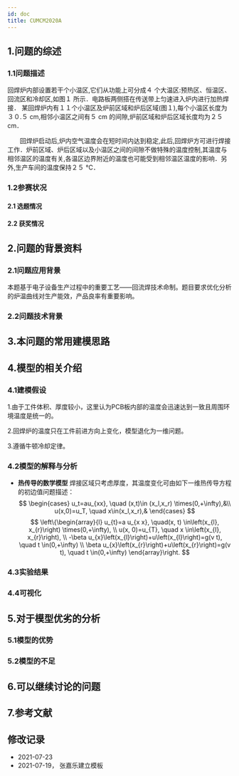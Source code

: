 ```yaml
---
id: doc
title: CUMCM2020A   
---           
```

## 1.问题的综述

### 1.1问题描述  

回焊炉内部设置若干个小温区,它们从功能上可分成４ 个大温区:预热区、恒温区、回流区和冷却区,如图１ 所示．电路板两侧搭在传送带上匀速进入炉内进行加热焊接．
某回焊炉内有１１个小温区及炉前区域和炉后区域(图１),每个小温区长度为３０.５ cm,相邻小温区之间有５ cm 的间隙,炉前区域和炉后区域长度均为２５ cm．

　　回焊炉启动后,炉内空气温度会在短时间内达到稳定,此后,回焊炉方可进行焊接工作．炉前区域、炉后区域以及小温区之间的间隙不做特殊的温度控制,其温度与相邻温区的温度有关,各温区边界附近的温度也可能受到相邻温区温度的影响．另外,生产车间的温度保持２５ ℃．

### 1.2参赛状况
#### 2.1 选题情况
#### 2.2 获奖情况

## 2.问题的背景资料
### 2.1问题应用背景
本题基于电子设备生产过程中的重要工艺——回流焊技术命制。题目要求优化分析的炉温曲线对生产能效，产品良率有重要影响。
### 2.2问题技术背景


## 3.本问题的常用建模思路

## 4.模型的相关介绍
### 4.1建模假设

1.由于工件体积、厚度较小，这里认为PCB板内部的温度会迅速达到一致且周围环境温度是统一的。

2.回焊炉的温度只在工件前进方向上变化，模型退化为一维问题。

3.遵循牛顿冷却定律。

### 4.2模型的解释与分析
- **热传导的数学模型**
焊接区域只考虑厚度，其温度变化可由如下一维热传导方程的初边值问题描述：
$$
    \begin{cases}
    u_t=au_{xx}, \quad (x,t)\in (x_l,x_r) \times(0,+\infty),&\\
    u(x,0)=u_T, \quad x\in(x_l,x_r),&
    \end{cases}
$$
$$
\left\{\begin{array}{l}
u_{t}=a u_{x x}, \quad(x, t) \in\left(x_{l}, x_{r}\right) \times(0,+\infty), \\
u(x, 0)=u_{T}, \quad x \in\left(x_{l}, x_{r}\right), \\
-\beta u_{x}\left(x_{l}\right)+u\left(x_{l}\right)=g(v t), \quad t \in(0,+\infty) \\
\beta u_{x}\left(x_{r}\right)+u\left(x_{r}\right)=g(v t), \quad t \in(0,+\infty)
\end{array}\right.
$$


### 4.3实验结果

### 4.4可视化


## 5.对于模型优劣的分析

### 5.1模型的优势


### 5.2模型的不足
## 6.可以继续讨论的问题


## 7.参考文献


## 修改记录
- 2021-07-23
- 2021-07-19， 张嘉乐建立模板

